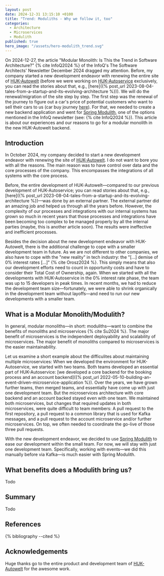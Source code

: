 ```yaml
---
layout: post
date: 2024-12-31 13:15:10 +0100
title: "Trend: Moduliths - Why we follow it, too"
categories:
  - Architecture
  - Microservices
  - Modulith
published: true
hero_image: "/assets/hero-modulith_trend.svg"
---
```

On 2024-12-27, the article "Modular Monolith: Is This the Trend in Software Architecture?" {% cite InfoQ2024 %} of the InfoQ's The Software Architects' Newsletter December 2024 dragged my attention.
Before, my company started a new development endeavor with renewing the entire site of [HUK-Autowelt](https://www.huk-autowelt.de) (before we were working on [HUK-Autoservice](https://www.huk-autoservice.de) exclusively, you can read the stories about that, e.g., [here]({% post_url 2023-08-04-tales-from-a-startup-and-its-evolving-architecture %})).
We will do the renewal/migration of the site step by step.
The first step was the renewal of the journey to figure out a car's price of potential customers who want to sell their cars to us (car buy journey [here](https://bewertung.huk-autowelt.de)).
For that, we needed to create a new backend application and went for [Spring Modulith](https://spring.io/projects/spring-modulith), one of the options mentioned in the InfoQ newsletter (see: {% cite InfoQ2024 %}).
This article is about our experiences and our reasons to go for a modular monolith in the new HUK-Autowelt backend.

## Introduction

In October 2024, my company decided to start a new development endeavor with renewing the site of [HUK-Autowelt](https://www.huk-autowelt.de).
I do not want to bore you with all the reasons.
The main reason was to have control over data and the core processes of the company.
This encompasses the integrations of all systems with the core process.

Before, the entire development of HUK-Autowelt—compared to our previous development of HUK-Autoservice; you can read stories about that, e.g., [here]({% post_url 2023-08-04-tales-from-a-startup-and-its-evolving-architecture %})—was done by an external partner.
The external partner did an amazing job and helped us through all the years before.
However, the complexity of our processes and integrations with our internal systems has grown so much in recent years that those processes and integrations have been becoming too complex to be managed properly by all the internal parties (maybe, this is another article soon).
The results were ineffective and inefficient processes.

Besides the decision about the new development endeavor with HUK-Autowelt, there is the additional challenge to cope with a smaller development team in future.
As we are not different to other companies, we also have to cope with the "new reality" in tech industry: the "[...] demise of 0% interest rates [...]" {% cite Orosz2024 %}.
This simply means that also our development efforts need to count in opportunity costs and have to consider their Total Cost of Ownership, again.
When we started with all the developments with HUK-Autoservice in the 0% interest rate phase, the team was up to 15 developers in peak times.
In recent months, we had to reduce the development team size—fortunately, we were able to shrink organically in the development team without layoffs—and need to run our new developments with a smaller team.

## What is a Modular Monolith/Modulith?

In general, modular monoliths—in short: moduliths—want to combine the benefits of monoliths and microservices {% cite Su2024 %}.
The major benefit of microservices is the independent deployability and scalability of microservices.
The major benefit of monoliths compared to microservices is the easier maintainability.

Let us examine a short example about the difficulites about maintaining multiple microservices:
When we developed the environment for HUK-Autoservice, we started with two teams.
Both teams developed an essential part of HUK-Autoservice: [we developed a core backend for the booking process and an account backend]({% post_url 2022-05-10-building-an-event-driven-microservice-application %}).
Over the years, we have grown further teams, then merged teams, and essentially have come up with just one development team.
But the microservices architecture with core backend and an account backed stayed even with one team.
We maintained both microservices, but changes that required updates in both microservices, were quite difficult to team members: A pull request to the first repository, a pull request to a common library that is used for Kafka messages, and a pull request to the account microservice and/or further microservices.
On top, we often needed to coordinate the go-live of those three pull requests.

With the new development endeavor, we decided to use [Spring Modulith](https://spring.io/projects/spring-modulith) to ease our development within the small team.
For now, we will stay with just one development team.
Specifically, working with events—we did this manually before via Kafka—is much easier with Spring Modulith.

## What benefits does a Modulith bring us?

Todo

## Summary

Todo

## References

{% bibliography --cited %}

## Acknowledgements

Huge thanks go to the entire product and development team of [HUK-Autowelt](https://www.huk-autowelt.de) for the awesome work.